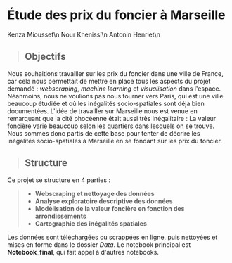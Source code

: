 # Étude des prix du foncier à Marseille
Kenza Miousset\n
Nour Khenissi\n
Antonin Henriet\n

> ## Objectifs

Nous souhaitions travailler sur les prix du foncier dans une ville de France, car cela nous permettait de mettre en place tous les aspects du projet demandé : *webscraping*, *machine learning* et *visualisation* dans l'espace. Néanmoins, nous ne voulions pas nous tourner vers Paris, qui est une ville beaucoup étudiée et où les inégalités socio-spatiales sont déjà bien documentées.
L'idée de travailler sur Marseille nous est venue en remarquant que la cité phocéenne était aussi très inégalitaire : La valeur foncière varie beaucoup selon les quartiers dans lesquels on se trouve. Nous sommes donc partis de cette base pour tenter de décrire les inégalités socio-spatiales à Marseille en se fondant sur les prix du foncier.

> ## Structure

Ce projet se structure en 4 parties :
> - **Webscraping et nettoyage des données**
> - **Analyse exploratoire descriptive des données**
> - **Modélisation de la valeur foncière en fonction des arrondissements**
> - **Cartographie des inégalités spatiales**

Les données sont téléchargées ou scrappées en ligne, puis nettoyées et mises en forme dans le dossier *Data*. Le notebook principal est **Notebook_final**, qui fait appel à d'autres notebooks.
